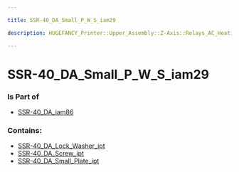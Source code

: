 ```yaml
---

title: SSR-40_DA_Small_P_W_S_iam29

description: HUGEFANCY_Printer::Upper_Assembly::Z-Axis::Relays_AC_Heating::SSR-40_DA91::SSR-40_DA_iam86::SSR-40_DA_Small_P_W_S_iam29

---
```

# SSR-40_DA_Small_P_W_S_iam29
<script>
    var geoarray = '{"SSR-40_DA_Screw_ipt": {}, "SSR-40_DA_Lock_Washer_ipt": {}, "SSR-40_DA_Small_Plate_ipt": {}}';
</script>
<script>
    var basepath = '/assets/HUGEFANCY_Printer/Upper_Assembly/Z-Axis/Relays_AC_Heating/SSR-40_DA91/SSR-40_DA_iam86/SSR-40_DA_Small_P_W_S_iam29/';
</script>
<link rel="stylesheet" href="/css/container.css">

<div id="container"></div>

<!-- these are the required scripts for the three.js scene -->
<script src="/lib/three.min.js"></script>
<script src="/lib/OrbitControls.js"></script>
<script src="/lib/RectAreaLightUniformsLib.js"></script>
<!-- this is your app's lib file -->
<script src="/lib/triceratops_app.js"></script>
### Is Part of
- [SSR-40_DA_iam86](../SSR-40_DA_iam86)  

### Contains:
- [SSR-40_DA_Lock_Washer_ipt](./SSR-40_DA_Small_P_W_S_iam29/SSR-40_DA_Lock_Washer_ipt)  
- [SSR-40_DA_Screw_ipt](./SSR-40_DA_Small_P_W_S_iam29/SSR-40_DA_Screw_ipt)  
- [SSR-40_DA_Small_Plate_ipt](./SSR-40_DA_Small_P_W_S_iam29/SSR-40_DA_Small_Plate_ipt)

